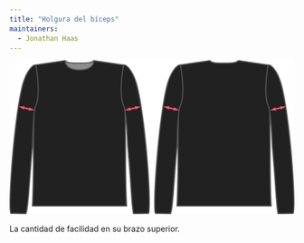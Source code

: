 ```yaml
---
title: "Holgura del bíceps"
maintainers:
  - Jonathan Haas
---
```


![El factor de facilidad de los biceps en Brian](./bicepsease.svg)

La cantidad de facilidad en su brazo superior.




